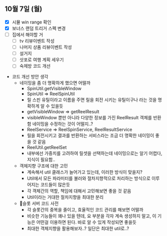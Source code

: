 
## 10월 7일 (월)

- [x] 시뮬 win range 확인
- [x] 보너스 랜덤 트리거 스펙 변경
- [ ] 집에서 해야할 거
	- [ ] tv 리뷰이벤트 작성
	- [ ] 나머지 상품 리뷰이벤트 작성
	- [ ] 설거지
	- [ ] 삿포로 여행 계획 세우기
	- [ ] 숙제방 코드 개선

- 코드 개선 방안 생각
	- 네이밍을 좀 더 명확하게 했으면 어떨까
		- SpinUtil.getVisibleWindow
		- SpinUtil => ReelSpinUtil
		- 릴 스핀 유틸이라고 이름을 주면 릴을 회전 시키는 유틸이구나 라는 것을 명확하게 알 수 있을듯
		- getVisibleWindow => getReelResult
		- visibleWindow 뿐만 아니라 다양한 정보를 가진 ReelResult 객체를 반환함 네이밍을 수정하는 것이 어떨지..?
		- ReelService => ReelSpinService, ReelResultService
		- 릴을 회전시키고 결과를 반환하는 서비스라는 조금 더 명확한 네이밍이 좋을 것 같음
		- ReelUtil.getReelSet
		- 내부에선 가중치를 고려하여 릴셋을 선택하는데 네이밍으로는 알기 어렵다, 지식이 필요함..
	- 객체지향 구조에 대한 고민
		- 계속해서 util 클래스가 늘어가고 있는데, 이러한 방식이 맞을지?
		- Util에서 모든 파라미터를 불러와 절차지향적으로 처리하는 방식으로 이루어지는 코드들이 많은듯
		- 각 객체간의 역할, 책임에 대해서 고민해보면 좋을 것 같음
		- Util이라는 거대한 절차지향을 최대한 분리
	- 슬롯 서버 코드 사전
		- 각 슬롯간의 중복을 줄이고, 효율적인 코드 관리를 해보면 어떨까
		- 비슷한 기능들이 꽤나 있을 텐데, 요 부분을 각자 계속 생성하지 말고, 이 기능은 어떤걸 이용하면 된다. 바로 알 수 있게 작성되면 좋을듯
		- 최대한 객체지향을 활용해보자..? 일단은 최대한 util로..?